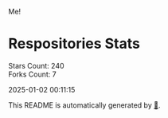 Me!

# Respositories Stats
Stars Count: 240  
Forks Count: 7

2025-01-02 00:11:15  

This README is automatically generated by [🐰](https://github.com/rnitta/rnitta).
